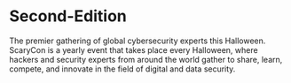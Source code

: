 # Second-Edition
The premier gathering of global cybersecurity experts this Halloween. ScaryCon is a yearly event that takes place every Halloween, where hackers and security experts from around the world gather to share, learn, compete, and innovate in the field of digital and data security.
